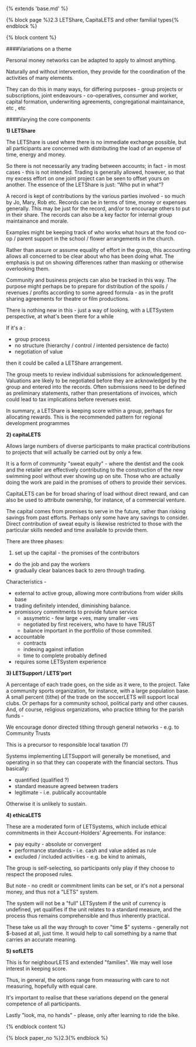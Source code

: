 {% extends 'base.md' %}

{% block page %}2.3 LETShare, CapitaLETS and other familial types{% endblock %}

{% block content %}

####Variations on a theme

Personal money networks can be adapted to apply to almost anything.

Naturally and without intervention, they provide for the coordination of 
the activities of many elements.

They can do this in many ways, for differing purposes - group projects or 
subscriptions, joint endeavours - co-operatives, consumer and worker, 
capital formation, underwriting agreements, congregational maintainance, 
etc , etc 

####Varying the core components

**1) LETShare**

The LETShare is used where there is no immediate exchange possible, but 
all participants are concerned with distributing the load of an expense of 
time, energy and money.

So there is not necessarily any trading between accounts; in fact - in most 
cases - this is not intended. Trading is generally allowed, however, so that 
my excess effort on one joint project can be seen to offset yours on 
another. The essence of the LETShare is just: “Who put in what”?

A record is kept of contributions by the various parties involved - so much 
by Jo, Mary, Rob etc. Records can be in terms of time, money or expenses 
generally. This may be just for the record, and/or to encourage others to 
put in their share. The records can also be a key factor for internal group 
maintainance and morale.

Examples might be keeping track of who works what hours at the food co-
op / parent support in the school / flower arrangements in the church. 

Rather than assure or assume equality of effort in the group, this 
accounting allows all concerned to be clear about who has been doing 
what. The emphasis is put on showing differences rather than masking or 
otherwise overlooking them. 

Community and business projects can also be tracked in this way. The 
purpose might perhaps be to prepare for distribution of the spoils / 
revenues / profits according to some agreed formula - as in the profit 
sharing agreements  for theatre or film productions.

There is nothing new in this - just a way of looking, with a LETSystem 
perspective, at what's been there for a while 

If it's a :


* group process 
* no structure (hierarchy / control / intented persistence de facto)
* negotiation of value 


then it could be called a LETShare arrangement.

The group meets to review individual submissions for acknowledgement. 
Valuations are likely to be negotiated before they are acknowledged by 
the group and entered into the records. Often submissions need to be 
defined as preliminary statements, rather than presentations of invoices, 
which could lead to tax implications before revenues exist. 

In summary, a LETShare is keeping score within a group, perhaps for 
allocating rewards. This is the recommended pattern for regional 
development programmes

**2) capitaLETS** 

Allows large numbers of diverse participants to make practical 
contributions to projects that will actually be carried out by only a few. 

It is a form of community "sweat equity" - where the dentist and the cook 
and the retailer are effectively contributing to the construction of the new 
swimming pool without ever showing up on site. Those who are actually 
doing the work are paid in the promises of others to provide their services.

CapitaLETS can be for broad sharing of load without direct reward, and 
can also be used to attribute ownership, for instance, of a commercial 
venture.

The capital comes from promises to serve in the future, rather than risking 
savings from past efforts. Perhaps  only some have any savings to 
consider. Direct contribution of sweat equity is likewise restricted to 
those with the particular skills needed and time available to provide them.

There are three phases: 

1. set up the capital - the promises of the contributors 
*  do the job and pay the workers 
* gradually clear balances back to zero through trading.

Characteristics -

* external to active group, allowing more contributions from wider skills base
* trading definitely intended, diminishing balance.
* promissory commitments to provide future service
  * assymetric - few large +ves, many smaller -ves
  * negotiated by first receivers, who have to have TRUST
  * balance important in the portfolio of those commited.
* accountable 
  * contracts 
  * indexing against inflation  
  * time to complete probably defined
* requires some LETSystem experience


**3) LETSupport  / LETS'port**

A percentage of each trade goes, on the side as it were, to the project. 
Take a community sports organization, for instance, with a large 
population base. A small percent (tithe) of the trade on the soccerLETS 
will support local clubs. Or perhaps for a community school, political 
party and other causes. And, of course, religious organizations, who 
practice tithing for the parish funds - 

We encourage donor directed tithing through general networks - e.g. to 
Community Trusts

This is a precursor to responsible local taxation (?)

Systems implementing LETSupport will generally be monetised, and 
operating in so that they can cooperate with the financial sectors. Thus 
basically:


* quantified (qualified ?)
* standard measure agreed between traders
* legitimate - i.e. publically accountable        


Otherwise it is unlikely to sustain.

**4) ethicaLETS** 

These are a moderated form of LETSystems, which include ethical 
commitments in their Account-Holders’ Agreements. For instance:


* pay equity - absolute or convergent
* performance standards - i.e. cash and value added as rule
* excluded / included activities - e.g. be kind to animals, 


The group is self-selecting, so participants only play if they choose to 
respect the proposed rules.

But note - no credit or commitment limits can be set, or it's not a personal 
money, and thus not a "LETS" system.

The system will not be a "full" LETSystem if the unit of currency is 
undefined, yet qualifies if the unit relates to a standard measure, and the 
process thus remains comprehensible and thus inherently practical. 

These take us all the way through to cover "time $" systems - generally 
not $-based at all, just time. It would help to call something by a name that 
carries an accurate meaning.

**5) sofLETS** 

This is for neighbourLETS and extended "families". We may well lose 
interest in keeping score.

Thus, in general, the options range from measuring with care to not 
measuring, hopefully with equal care. 

It's important to realise that these variations depend on the general 
competence of all participants.

Lastly "look, ma, no hands" - please, only after learning to ride the bike.

{% endblock content %}

{% block paper_no %}2.3{% endblock %}

